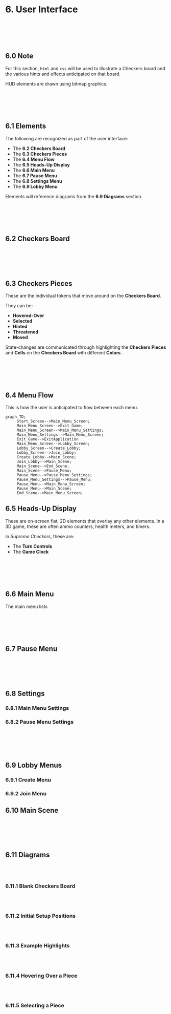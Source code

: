 # 6. User Interface

<link href="checkers.css" rel="stylesheet"></link>




<br><br><br><br>

## 6.0 Note
For this section, `html` and `css` will be used to illustrate a Checkers board and the various hints and effects anticipated on that board.

HUD elements are drawn using bitmap graphics.




<br><br><br><br>
<div style="break-after:page"></div>

## 6.1 Elements

The following are recognized as part of the user interface:
- The **6.2 Checkers Board**
- The **6.3 Checkers Pieces**
- The **6.4 Menu Flow**
- The **6.5 Heads-Up Display**
- The **6.6 Main Menu**
- The **6.7 Pause Menu**
- The **6.8 Settings Menu**
- The **6.9 Lobby Menu**

Elements will reference diagrams from the  **6.9 Diagrams** section.




<br><br><br><br>
<div style="break-after:page"></div>

## 6.2 Checkers Board




<br><br><br><br>
<div style="break-after:page"></div>

## 6.3 Checkers Pieces
These are the individual tokens that move around on the **Checkers Board**.

They can be:
- **Hovered-Over**
- **Selected**
- **Hinted**
- **Threatened**
- **Moved**

State-changes are communicated through highlighting the **Checkers Pieces** and **Cells** on the **Checkers Board** with different **Colors**.




<br><br><br><br>
<div style="break-after:page"></div>

## 6.4 Menu Flow

This is how the user is anticipated to flow between each menu.

```mermaid
graph TD;
     Start_Screen-->Main_Menu_Screen;
     Main_Menu_Screen-->Exit_Game;
     Main_Menu_Screen-->Main_Menu_Settings;
     Main_Menu_Settings-->Main_Menu_Screen;
     Exit_Game-->ExitApplication
     Main_Menu_Screen-->Lobby_Screen;
     Lobby_Screen-->Create_Lobby;
     Lobby_Screen-->Join_Lobby;
     Create_Lobby-->Main_Scene;
     Join_Lobby-->Main_Scene;
     Main_Scene-->End_Scene;
     Main_Scene-->Pause_Menu;
     Pause_Menu-->Pause_Menu_Settings;
     Pause_Menu_Settings-->Pause_Menu;
     Pause_Menu-->Main_Menu_Screen;
     Pause_Menu-->Main_Scene;
     End_Scene-->Main_Menu_Screen;
```




## 6.5 Heads-Up Display
These are on-screen flat, 2D elements that overlay any other elements. In a 3D game, these are often ammo counters, health meters, and timers.

In *Supreme Checkers*, these are:
- The **Turn Controls**
- The **Game Clock**










<br><br><br><br>
<div style="break-after:page"></div>

## 6.6 Main Menu
The main menu lists 




<br><br><br><br>
<div style="break-after:page"></div>

## 6.7 Pause Menu




<br><br><br><br>
<div style="break-after:page"></div>

## 6.8 Settings
### 6.8.1 Main Menu Settings

### 6.8.2 Pause Menu Settings




<br><br><br><br>
<div style="break-after:page"></div>

## 6.9 Lobby Menus
### 6.9.1 Create Menu

### 6.9.2 Join Menu

## 6.10 Main Scene





<br><br><br><br>
<div style="break-after:page"></div>

## 6.11 Diagrams


<br><br>

### 6.11.1 Blank Checkers Board




<br><br>
<div style="break-after:page"></div>

### 6.11.2 Initial Setup Positions






<br><br>
<div style="break-after:page"></div>

### 6.11.3 Example Highlights




<br><br>
<div style="break-after:page"></div>

### 6.11.4 Hovering Over a Piece




<br><br>
<div style="break-after:page"></div>

### 6.11.5 Selecting a Piece






